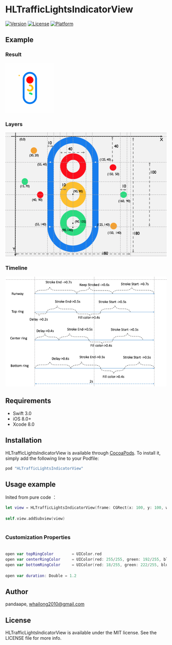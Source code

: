 # HLTrafficLightsIndicatorView

[![Version](https://img.shields.io/cocoapods/v/HLTrafficLightsIndicatorView.svg?style=flat)](http://cocoapods.org/pods/HLTrafficLightsIndicatorView)
[![License](https://img.shields.io/cocoapods/l/HLTrafficLightsIndicatorView.svg?style=flat)](http://cocoapods.org/pods/HLTrafficLightsIndicatorView)
[![Platform](https://img.shields.io/cocoapods/p/HLTrafficLightsIndicatorView.svg?style=flat)](http://cocoapods.org/pods/HLTrafficLightsIndicatorView)

## Example

### Result
<img src="Img/result.gif" alt="Animated gif">

### Layers
<img src="Img/layers.png" alt="Animated gif">

### Timeline
<img src="Img/timeline.png" alt="Animated gif">


## Requirements
- Swift 3.0
- iOS 8.0+
- Xcode 8.0

## Installation

HLTrafficLightsIndicatorView is available through [CocoaPods](http://cocoapods.org). To install
it, simply add the following line to your Podfile:

```ruby
pod "HLTrafficLightsIndicatorView"
```

## Usage example

Inited from pure code ：

```swift
let view = HLTrafficLightsIndicatorView(frame: CGRect(x: 100, y: 100, width: 200, height: 200))
        
self.view.addSubview(view)
        
```
### Customization Properties

```swift

open var topRingColor        = UIColor.red
open var centerRingColor     = UIColor(red: 255/255, green: 192/255, blue: 1/255, alpha: 1)
open var bottomRingColor     = UIColor(red: 18/255, green: 222/255, blue: 125/255, alpha: 1)

open var duration: Double = 1.2 
```    



## Author

pandaape, whailong2010@gmail.com

## License

HLTrafficLightsIndicatorView is available under the MIT license. See the LICENSE file for more info.

